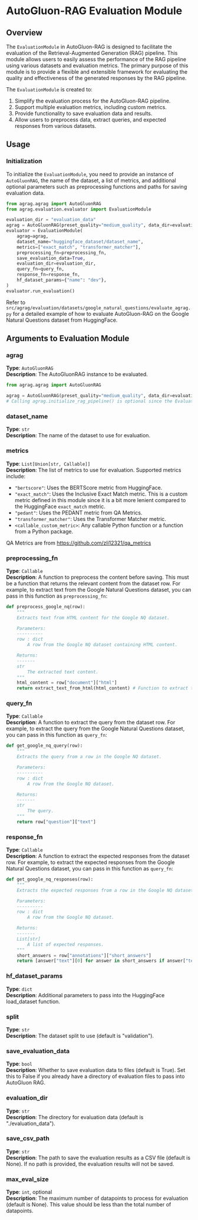 # AutoGluon-RAG Evaluation Module

## Overview

The `EvaluationModule` in AutoGluon-RAG is designed to facilitate the evaluation of the Retrieval-Augmented Generation (RAG) pipeline. This module allows users to easily assess the performance of the RAG pipeline using various datasets and evaluation metrics. The primary purpose of this module is to provide a flexible and extensible framework for evaluating the quality and effectiveness of the generated responses by the RAG pipeline.


The `EvaluationModule` is created to:

1. Simplify the evaluation process for the AutoGluon-RAG pipeline.
2. Support multiple evaluation metrics, including custom metrics.
3. Provide functionality to save evaluation data and results.
4. Allow users to preprocess data, extract queries, and expected responses from various datasets.

## Usage

### Initialization

To initialize the `EvaluationModule`, you need to provide an instance of `AutoGluonRAG`, the name of the dataset, a list of metrics, and additional optional parameters such as preprocessing functions and paths for saving evaluation data.

```python
from agrag.agrag import AutoGluonRAG
from agrag.evaluation.evaluator import EvaluationModule

evaluation_dir = "evaluation_data"
agrag = AutoGluonRAG(preset_quality="medium_quality", data_dir=evaluation_dir)
evaluator = EvaluationModule(
    agrag=agrag,
    dataset_name="huggingface_dataset/dataset_name",
    metrics=["exact_match", "transformer_matcher"],
    preprocessing_fn=preprocessing_fn,
    save_evaluation_data=True,
    evaluation_dir=evaluation_dir,
    query_fn=query_fn,
    response_fn=response_fn,
    hf_dataset_params={"name": "dev"},
)
evaluator.run_evaluation()
```

Refer to `src/agrag/evaluation/datasets/google_natural_questions/evaluate_agrag.py` for a detailed example of how to evaluate AutoGluon-RAG on the Google Natural Questions dataset from HuggingFace.

## Arguments to Evaluation Module

### agrag
**Type**: `AutoGluonRAG`  
**Description**: The AutoGluonRAG instance to be evaluated.
```python
from agrag.agrag import AutoGluonRAG

agrag = AutoGluonRAG(preset_quality="medium_quality", data_dir=evaluation_dir)
# Calling agrag.initialize_rag_pipeline() is optional since the EvaluationModule will initialize the pipeline if it has not been done already.
```

### dataset_name
**Type**: `str`  
**Description**: The name of the dataset to use for evaluation.

### metrics
**Type**: `List[Union[str, Callable]]`  
**Description**: The list of metrics to use for evaluation. Supported metrics include:
- `"bertscore"`: Uses the BERTScore metric from HuggingFace.
- `"exact_match"`: Uses the Inclusive Exact Match metric. This is a custom metric defined in this module since it is a bit more lenient compared to the HuggingFace `exact_match` metric.
- `"pedant"`: Uses the PEDANT metric from QA Metrics.
- `"transformer_matcher"`: Uses the Transformer Matcher metric.
- `<callable_custom_metric>`: Any callable Python function or a function from a Python package.

QA Metrics are from https://github.com/zli12321/qa_metrics

### preprocessing_fn
**Type**: `Callable`  
**Description**: A function to preprocess the content before saving. This must be a function that returns the relevant content from the dataset row. For example, to extract text from the Google Natural Questions dataset, you can pass in this function as `preprocessing_fn`:
```python
def preprocess_google_nq(row):
    """
    Extracts text from HTML content for the Google NQ dataset.

    Parameters:
    ----------
    row : dict
        A row from the Google NQ dataset containing HTML content.

    Returns:
    -------
    str
        The extracted text content.
    """
    html_content = row["document"]["html"]
    return extract_text_from_html(html_content) # Function to extract text from HTML
```

### query_fn
**Type**: `Callable`  
**Description**: A function to extract the query from the dataset row.  For example, to extract the query from the Google Natural Questions dataset, you can pass in this function as `query_fn`:
```python
def get_google_nq_query(row):
    """
    Extracts the query from a row in the Google NQ dataset.

    Parameters:
    ----------
    row : dict
        A row from the Google NQ dataset.

    Returns:
    -------
    str
        The query.
    """
    return row["question"]["text"]
```

### response_fn
**Type**: `Callable`  
**Description**: A function to extract the expected responses from the dataset row. For example, to extract the expected responses from the Google Natural Questions dataset, you can pass in this function as `query_fn`:
```python
def get_google_nq_responses(row):
    """
    Extracts the expected responses from a row in the Google NQ dataset.

    Parameters:
    ----------
    row : dict
        A row from the Google NQ dataset.

    Returns:
    -------
    List[str]
        A list of expected responses.
    """
    short_answers = row["annotations"]["short_answers"]
    return [answer["text"][0] for answer in short_answers if answer["text"]]
```

### hf_dataset_params
**Type**: `dict`  
**Description**: Additional parameters to pass into the HuggingFace load_dataset function.

### split
**Type**: `str`  
**Description**: The dataset split to use (default is "validation").

### save_evaluation_data
**Type**: `bool`  
**Description**: Whether to save evaluation data to files (default is True). Set this to False if you already have a directory of evaluation files to pass into AutoGluon RAG.

### evaluation_dir
**Type**: `str`  
**Description**: The directory for evaluation data (default is "./evaluation_data").

### save_csv_path
**Type**: `str`  
**Description**: The path to save the evaluation results as a CSV file (default is None). If no path is provided, the evaluation results will not be saved.

### max_eval_size
**Type**: `int`, optional  
**Description**: The maximum number of datapoints to process for evaluation (default is None). This value should be less than the total number of datapoints.
